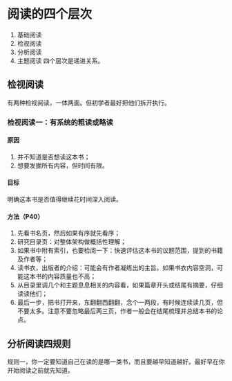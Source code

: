 # 阅读的四个层次
1. 基础阅读
2. 检视阅读
3. 分析阅读
4. 主题阅读
四个层次是递进关系。
## 检视阅读
有两种检视阅读，一体两面。但初学者最好把他们拆开执行。
### 检视阅读一：有系统的粗读或略读
#### 原因
1. 并不知道是否想读这本书；
2. 想要发掘所有内容，但时间有限。
#### 目标
明确这本书是否值得继续花时间深入阅读。
#### 方法（P40）
1. 先看书名页，然后如果有序就先看序；
2. 研究目录页：对整体架构做概括性理解；
3. 如果书中附有索引，也要检阅一下：快速评估这本书的议题范围，提到的书籍及作者等；
4. 读书衣，出版者的介绍：可能会有作者凝练出的主旨。如果书衣内容空洞，可能这本书的内容质量也不高；
5. 从目录里调几个和主题息息相关的内容看，如果篇章开头或结尾有摘要，仔细读读他们；
6. 最后一步，把书打开来，东翻翻西翻翻，念个一两段，有时候连续读几页，但不要太多。注意不要忽略最后两三页，作者一般会在结尾梳理并总结本书的论点。

## 分析阅读四规则
规则一，你一定要知道自己在读的是哪一类书，而且要越早知道越好。最好早在你开始阅读之前就先知道。